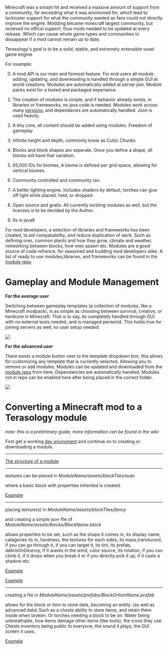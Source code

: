 Minecraft was a smash hit and received a massive amount of support from a community, far exceeding what it was envisioned for, which lead to lackluster support for what the community wanted as fans could not directly improve the engine. Modding became minecraft largest community, but recieved no offical support, thus mods needed to be updated at every release. Which can cause whole game types and communities to dissappear if a mod cannot remain up to date. 

Terasology's goal is to be a solid, stable, and extremely extensible voxel game engine.



For example:

0. A mod API is our main and formost feature. For end users all module adding, updating, and downloading is handled through a simple GUI at world creations. Modules are automatically added at server join. Module packs exist for a tested and packaged experiance.

0. The creation of modules is simple, and if  behavior already exists, in libraries or frameworks, no java code is needed. Modules work across many [versions](http://semver.org/), and dependacies are automatically handled. Json is used heavily.

0. A tiny core, all content should be added using modules. Freedom of gameplay

0. Infinite height and depth, commonly know as Cubic Chunks

0. Blocks and block shapes are seperate. Once you define a shape, all blocks will have that variation. 

0. 65,000 IDs for biomes, A biome is defined per grid space, allowing for vertical biomes.

0. Community controlled and community ran. 

0. A better lighting engine. Includes shaders by default, torches can give off light while placed, held, or dropped.

0. Open source and gratis. All currently existing modules as well, but the licenses is to be decided by the Author. 

0. Its in java8

For mod developers, a selection of libraries and frameworks has been created, to aid compataibility, and reduce duplication of work. Such as defining ores, common plants and how they grow, climate and weather, networking between blocks, how ores spawn etc. Modules are a good source of code refrence, for seasoned and budding mod developers alike. A list of ready to use modules,libraries, and frameworks can be found in the [module repo](https://github.com/Terasology/)

# Gameplay and Module Management

__For the average user__

Switching between gameplay templates (a collection of modules, like a Minecraft modpack), is as simple as choosing between survival, creative, or hardcore in Minecraft. That is to say, its completely handled through GUI with no external tools needed, and is managed perworld. This holds true for joining servers as well, no user setup needed.

![](https://i.imgur.com/OpmgYGP.png)
  

__For the advanced user__

There exists a module button next to the template dropdown box, this allows for customizing any template that is currently selected. Allowing you to remove or add modules. Modules can be updated and downloaded from the [module repo](https://github.com/Terasology/) from here. Dependancies are automatically handled. Modules not in repo can be enabled here after being placed in the correct folder. 

![](https://i.imgur.com/GTzNKiL.png)

#  Converting a Minecraft mod to a Terasology module

_note: this is a preliminary  guide, more information can be found in the wiki_

First get a working [dev enviroment](https://github.com/MovingBlocks/Terasology/wiki/Modding-Guide#running-terasology-from-source) and continue on to creating or downloading a module. 


___
[The structure of a module](https://github.com/MovingBlocks/Terasology/wiki/Modding-Guide#structure-of-a-mod)
___ 

textures can be placed in _ModuleName/assets/blockTiles/auto_ 

where a basic block with properties inherited is created. 

[Example](https://github.com/Terasology/Minerals/tree/master/assets/blockTiles/auto)
___

placing  texture(s) in _ModuleName/assets/blockTiles/fancy_ 

and creating a simple json file of _ModuleName/assets/blocks/BlockName.block_

allows properties to be set, such as the shape it comes in, its display name, catagories its in, hardness, the textures for each sides, its mass,translucent, if you can go through it, if you can target it, its tint, its prefab, debrisOnDestroy, if it waves in the wind, color source, its rotation, if you can climb it, if it drops when you break it or if you directly pick it up, if it casts a shadow etc. 

[Example](https://github.com/Terasology/Soils/tree/master/assets/blockTiles/fancy)

[Example](https://github.com/Terasology/Soils/tree/master/assets/blocks/fancy)
___
creating a file in _ModuleName/assets/prefabs/BlockOrItemName.prefab_ 

allows for the block or item to store data, becoming an entity. (as well as advanced data) Such as a chests ability to store items, and retain them inside when broken. Or torches needing a block to be on. Water being unbreathable, how items damage other items (like tools), the icons they use. Chests inventory being public to everyone, the sound it plays, the GUI screen it uses.  

[Example](https://github.com/Terasology/JoshariasSurvival/tree/master/assets/prefabs)
    

    

     



